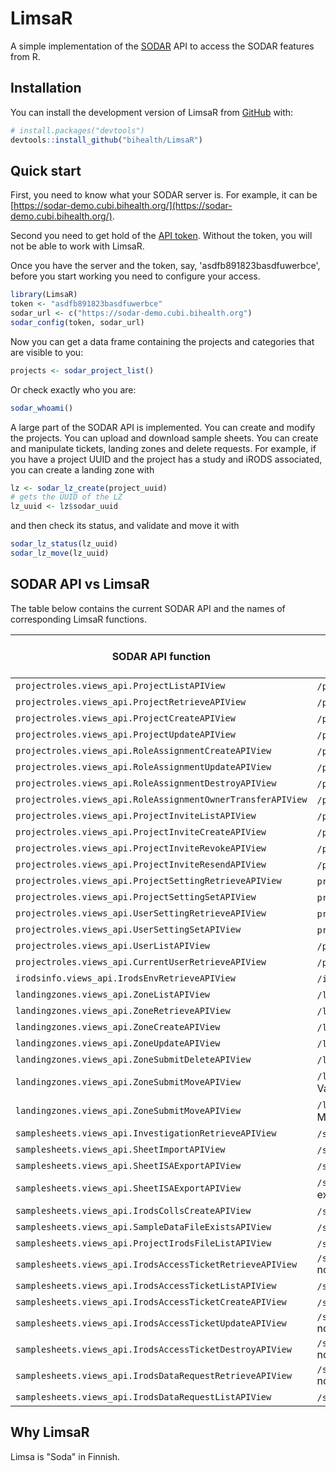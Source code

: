 
# LimsaR

<!-- badges: start -->
<!-- badges: end -->

A simple implementation of the
[SODAR](https://www.cubi.bihealth.org/software/sodar/) API to access the
SODAR features from R.

## Installation

You can install the development version of LimsaR from [GitHub](https://github.com/) with:

``` r
# install.packages("devtools")
devtools::install_github("bihealth/LimsaR")
```

## Quick start

First, you need to know what your SODAR server is. For example, it can be 
[https://sodar-demo.cubi.bihealth.org/](https://sodar-demo.cubi.bihealth.org/).

Second you need to get hold of the 
[API token](https://sodar-server.readthedocs.io/en/latest/ui_api_tokens.html). 
Without the token, you will not be able to work with LimsaR.

Once you have the server and the token, say, 'asdfb891823basdfuwerbce',
before you start working you need to configure your access. 


```r
library(LimsaR)
token <- "asdfb891823basdfuwerbce"
sodar_url <- c("https://sodar-demo.cubi.bihealth.org")
sodar_config(token, sodar_url)
```

Now you can get a data frame containing the projects and categories that
are visible to you:


```r
projects <- sodar_project_list()
```

Or check exactly who you are:

```r
sodar_whoami()
```

A large part of the SODAR API is implemented. You can create and modify the
projects. You can upload and download sample sheets. You can create and
manipulate tickets, landing zones and delete requests. For example, if you
have a project UUID and the project has a study and iRODS associated, you
can create a landing zone with

```r
lz <- sodar_lz_create(project_uuid)
# gets the UUID of the LZ
lz_uuid <- lz$sodar_uuid
```

and then check its status, and validate and move it with

```r
sodar_lz_status(lz_uuid)
sodar_lz_move(lz_uuid)
```


## SODAR API vs LimsaR

The table below contains the current SODAR API and the names of
corresponding LimsaR functions.


| SODAR API function | SODAR API link | Area | GET or POST | Description | LimsaR function |
|--------------------|----------------|------|-------------|-------------|-----------------|
| `projectroles.views_api.ProjectListAPIView` | `/project/api/list` notes= | ClassRoles | GET |   |  `sodar_`  |
| `projectroles.views_api.ProjectRetrieveAPIView` | `/project/api/retrieve/{Project.sodar_uuid}` notes= | ClassRoles | GET |   |  `sodar_`  |
| `projectroles.views_api.ProjectCreateAPIView` | `/project/api/create` notes= | ClassRoles | POST |   |  `sodar_`  |
| `projectroles.views_api.ProjectUpdateAPIView` | `/project/api/update/{Project.sodar_uuid}` notes= | ClassRoles |   |   |  `sodar_`  |
| `projectroles.views_api.RoleAssignmentCreateAPIView` | `/project/api/roles/create/{Project.sodar_uuid}` notes= | ClassRoles | POST |   |  `sodar_`  |
| `projectroles.views_api.RoleAssignmentUpdateAPIView` | `/project/api/roles/update/{RoleAssignment.sodar_uuid}` notes= | ClassRoles |   |   |  `sodar_`  |
| `projectroles.views_api.RoleAssignmentDestroyAPIView` | `/project/api/roles/destroy/{RoleAssignment.sodar_uuid}` notes= | ClassRoles |   |   |  `sodar_`  |
| `projectroles.views_api.RoleAssignmentOwnerTransferAPIView` | `/project/api/roles/owner-transfer/{Project.sodar_uuid}` notes= | ClassRoles | POST |   |  `sodar_`  |
| `projectroles.views_api.ProjectInviteListAPIView` | `/project/api/invites/list/{Project.sodar_uuid}` notes= | ClassRoles | GET |   |  `sodar_`  |
| `projectroles.views_api.ProjectInviteCreateAPIView` | `/project/api/invites/create/{Project.sodar_uuid}` notes= | ClassRoles | POST |   |  `sodar_`  |
| `projectroles.views_api.ProjectInviteRevokeAPIView` | `/project/api/invites/revoke/{ProjectInvite.sodar_uuid}` notes= | ClassRoles | POST |   |  `sodar_`  |
| `projectroles.views_api.ProjectInviteResendAPIView` | `/project/api/invites/resend/{ProjectInvite.sodar_uuid}` notes= | ClassRoles | POST |   |  `sodar_`  |
| `projectroles.views_api.ProjectSettingRetrieveAPIView` | `project/api/settings/retrieve/{Project.sodar_uuid}` notes= | ClassRoles | GET |   |  `sodar_`  |
| `projectroles.views_api.ProjectSettingSetAPIView` | `project/api/settings/set/{Project.sodar_uuid}` notes= | ClassRoles | POST |   |  `sodar_`  |
| `projectroles.views_api.UserSettingRetrieveAPIView` | `project/api/settings/retrieve/user` notes= | ClassRoles | GET |   |  `sodar_`  |
| `projectroles.views_api.UserSettingSetAPIView` | `project/api/settings/set/user` notes= | ClassRoles | POST |   |  `sodar_`  |
| `projectroles.views_api.UserListAPIView` | `/project/api/users/list` notes= | ClassRoles | GET |   |  `sodar_`  |
| `projectroles.views_api.CurrentUserRetrieveAPIView` | `/project/api/users/current` notes= | ClassRoles | GET |   |  `sodar_`  |
| `irodsinfo.views_api.IrodsEnvRetrieveAPIView` | `/irods/api/environment` notes= | iRODSinfo | GET |   |  `sodar_`  |
| `landingzones.views_api.ZoneListAPIView` | `/landingzones/api/list/{Project.sodar_uuid}?finished={integer}` notes= | LandingZones | GET |   |  `sodar_`  |
| `landingzones.views_api.ZoneRetrieveAPIView` | `/landingzones/api/retrieve/{LandingZone.sodar_uuid}` notes= | LandingZones | GET |   |  `sodar_`  |
| `landingzones.views_api.ZoneCreateAPIView` | `/landingzones/api/create/{Project.sodar_uuid}` notes= | LandingZones | POST |   |  `sodar_`  |
| `landingzones.views_api.ZoneUpdateAPIView` | `/landingzones/api/update/{LandingZone.sodar_uuid}` notes= | LandingZones |   |   |  `sodar_`  |
| `landingzones.views_api.ZoneSubmitDeleteAPIView` | `/landingzones/api/submit/delete/{LandingZone.sodar_uuid}` notes= | LandingZones | POST |   |  `sodar_`  |
| `landingzones.views_api.ZoneSubmitMoveAPIView` | `/landingzones/api/submit/validate/{LandingZone.sodar_uuid}` notes= for Validation | LandingZones | POST |   |  `sodar_`  |
| `landingzones.views_api.ZoneSubmitMoveAPIView` | `/landingzones/api/submit/move/{LandingZone.sodar_uuid}` notes= for Moving | LandingZones | POST |   |  `sodar_`  |
| `samplesheets.views_api.InvestigationRetrieveAPIView` | `/samplesheets/api/investigation/retrieve/{Project.sodar_uuid}` notes= | SampleSheets | GET |   |  `sodar_`  |
| `samplesheets.views_api.SheetImportAPIView` | `/samplesheets/api/import/{Project.sodar_uuid}` notes= | SampleSheets | POST |   |  `sodar_`  |
| `samplesheets.views_api.SheetISAExportAPIView` | `/samplesheets/api/export/zip/{Project.sodar_uuid}` notes= for zip export | SampleSheets | GET |   |  `sodar_`  |
| `samplesheets.views_api.SheetISAExportAPIView` | `/samplesheets/api/export/json/{Project.sodar_uuid}` notes= for JSON export | SampleSheets | GET |   |  `sodar_`  |
| `samplesheets.views_api.IrodsCollsCreateAPIView` | `/samplesheets/api/irods/collections/create/{Project.sodar_uuid}` notes= | SampleSheets | POST |   |  `sodar_`  |
| `samplesheets.views_api.SampleDataFileExistsAPIView` | `/samplesheets/api/file/exists` notes= | SampleSheets | GET |   |  `sodar_`  |
| `samplesheets.views_api.ProjectIrodsFileListAPIView` | `/samplesheets/api/file/list/{Project.sodar_uuid}` notes= | SampleSheets | GET |   |  `sodar_`  |
| `samplesheets.views_api.IrodsAccessTicketRetrieveAPIView` | `/samplesheets/api/irods/ticket/retrieve/{IrodsAccessTicket.sodar_uuid}` notes= | SampleSheets | GET |   |  `sodar_`  |
| `samplesheets.views_api.IrodsAccessTicketListAPIView` | `/samplesheets/api/irods/ticket/list/{Project.sodar_uuid}` notes= | SampleSheets | GET |   |  `sodar_`  |
| `samplesheets.views_api.IrodsAccessTicketCreateAPIView` | `/samplesheets/api/irods/ticket/create/{Project.sodar_uuid}` notes= | SampleSheets | POST |   |  `sodar_`  |
| `samplesheets.views_api.IrodsAccessTicketUpdateAPIView` | `/samplesheets/api/irods/ticket/update/{IrodsAccessTicket.sodar_uuid}` notes= | SampleSheets |   |   |  `sodar_`  |
| `samplesheets.views_api.IrodsAccessTicketDestroyAPIView` | `/samplesheets/api/irods/ticket/delete/{IrodsAccessTicket.sodar_uuid}` notes= | SampleSheets |   |   |  `sodar_`  |
| `samplesheets.views_api.IrodsDataRequestRetrieveAPIView` | `/samplesheets/api/irods/request/retrieve/{IrodsDataRequest.sodar_uuid}` notes= | SampleSheets | GET |   |  `sodar_`  |
| `samplesheets.views_api.IrodsDataRequestListAPIView` | `/samplesheets/api/irods/requests/{Project.sodar_uuid}` notes= | SampleSheets | GET |   |  `sodar_`  |



## Why LimsaR

Limsa is "Soda" in Finnish.
